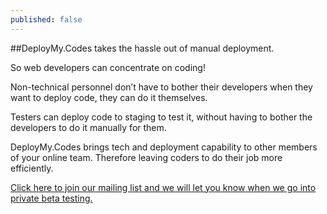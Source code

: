 ```yaml
---
published: false
---
```


##DeployMy.Codes takes the hassle out of manual deployment.
 
So web developers can concentrate on coding!
 
Non-technical personnel don’t have to bother their developers when they want to deploy code, they can do it themselves.
 
Testers can deploy code to staging to test it, without having to bother the developers to do it manually for them.
 
DeployMy.Codes brings tech and deployment capability to other members of your online team.  Therefore leaving coders to do their job more efficiently.
 
[Click here to join our mailing list and we will let you know when we go into private beta testing.](http://www.deploymy.codes/)
